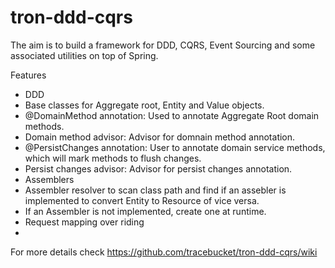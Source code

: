 # tron-ddd-cqrs
The aim is to build a framework for DDD, CQRS, Event Sourcing and some associated utilities on top of Spring. 

Features
 - DDD
  - Base classes for Aggregate root, Entity and Value objects. 
  - @DomainMethod annotation: Used to annotate Aggregate Root domain methods. 
  - Domain method advisor: Advisor for domnain method annotation. 
  - @PersistChanges annotation: User to annotate domain service methods, which will mark methods to flush changes. 
  - Persist changes advisor: Advisor for persist changes annotation. 
 - Assemblers
  - Assembler resolver to scan class path and find if an assebler is implemented to convert Entity to Resource of vice versa. 
  - If an Assembler is not implemented, create one at runtime. 
 - Request mapping over riding 
 - 
 
For more details check https://github.com/tracebucket/tron-ddd-cqrs/wiki
